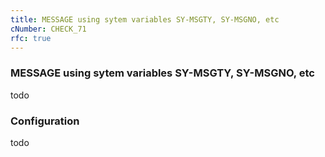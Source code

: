```yaml
---
title: MESSAGE using sytem variables SY-MSGTY, SY-MSGNO, etc
cNumber: CHECK_71
rfc: true
---
```


### MESSAGE using sytem variables SY-MSGTY, SY-MSGNO, etc
todo

### Configuration
todo
